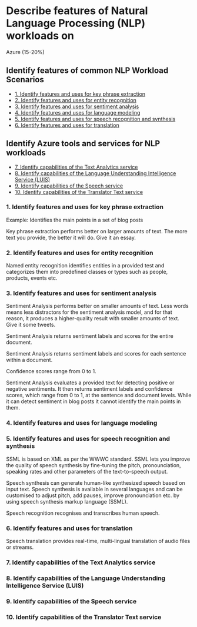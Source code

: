 # Describe features of Natural Language Processing (NLP) workloads on
Azure (15-20%)

## Identify features of common NLP Workload Scenarios
* [1. Identify features and uses for key phrase extraction](#1-identify-features-and-uses-for-key-phrase-extraction)
* [2. Identify features and uses for entity recognition](#2-identify-features-and-uses-for-entity-recognition)
* [3. Identify features and uses for sentiment analysis](#3-iidentify-features-and-uses-for-sentiment-analysis)
* [4. Identify features and uses for language modeling](#4-identify-features-and-uses-for-language-modeling)
* [5. Identify features and uses for speech recognition and synthesis](#5-identify-features-and-uses-for-speech-recognition-and-synthesis)
* [6. Identify features and uses for translation](#1-identify-features-and-uses-for-translation)

## Identify Azure tools and services for NLP workloads
* [7. Identify capabilities of the Text Analytics service](#7-identify-capabilities-of-the-Text-Analytics-service)
* [8. Identify capabilities of the Language Understanding Intelligence Service (LUIS)](#8-identify-capabilities-of-the-Language-Understanding-Intelligence-Service)
* [9. Identify capabilities of the Speech service](#9-identify-capabilities-of-the-Speech-service)
* [10. Identify capabilities of the Translator Text service](#10-identify-capabilities-of-the-Translator-Text-service)


### 1. Identify features and uses for key phrase extraction
Example: Identifies the main points in a set of blog posts

Key phrase extraction performs better on larger amounts of text. The more text you provide, the better it will do. Give it an essay.

### 2. Identify features and uses for entity recognition
Named entity recognition identifies entities in a provided test and categorizes them into predefined classes or types such as people, products, events etc. 

### 3. Identify features and uses for sentiment analysis
Sentiment Analysis performs better on smaller amounts of text. Less words means less distractors for the sentiment analysis model, and for that reason, it produces a higher-quality result with smaller amounts of text. Give it some tweets.

Sentiment Analysis returns sentiment labels and scores for the entire document.

Sentiment Analysis returns sentiment labels and scores for each sentence within a document.

Confidence scores range from 0 to 1.

Sentiment Analysis evaluates a provided text for detecting positive or negative sentiments. It then returns sentiment labels and confidence scores, which range from 0 to 1, at the sentence and document levels. While it can detect sentiment in blog posts it cannot identify the main points in them.

### 4. Identify features and uses for language modeling

### 5. Identify features and uses for speech recognition and synthesis
SSML is based on XML as per the WWWC standard. SSML lets you improve the quality of speech synthesis by fine-tuning the pitch, pronounciation, speaking rates and other parameters of the text-to-speech output.

Speech synthesis can generate human-like synthesized speech based on input text. Speech synthesis is available in several languages and can be customised to adjust pitch, add pauses, improve pronounciation etc. by using speech synthesis markup language (SSML). 

Speech recognition recognises and transcribes human speech.

### 6. Identify features and uses for translation

Speech translation provides real-time, multi-lingual translation of audio files or streams.

### 7. Identify capabilities of the Text Analytics service

### 8. Identify capabilities of the Language Understanding Intelligence Service (LUIS)

### 9. Identify capabilities of the Speech service

### 10. Identify capabilities of the Translator Text service

